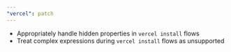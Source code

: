```yaml
---
"vercel": patch
---
```


* Appropriately handle hidden properties in `vercel install` flows
* Treat complex expressions during `vercel install` flows as unsupported
